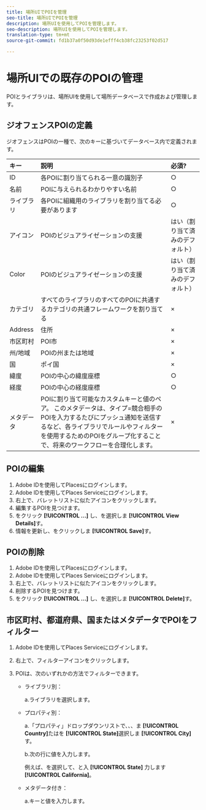 ```yaml
---
title: 場所UIでPOIを管理
seo-title: 場所UIでPOIを管理
description: 場所UIを使用してPOIを管理します。
seo-description: 場所UIを使用してPOIを管理します。
translation-type: tm+mt
source-git-commit: fd1b37a0f50d93de1efff4cb38fc23253f02d517

---
```



# 場所UIでの既存のPOIの管理

POIとライブラリは、場所UIを使用して場所データベースで作成および管理します。

## ジオフェンスPOIの定義

ジオフェンスはPOIの一種で、次のキーに基づいてデータベース内で定義されます。

| キー | 説明 | 必須? |
| :--- | :--- | :--- |
| ID | 各POIに割り当てられる一意の識別子 | ○ |
| 名前 | POIに与えられるわかりやすい名前 | ○ |
| ライブラリ | 各POIに組織用のライブラリを割り当てる必要があります | ○ |
| アイコン | POIのビジュアライゼーションの支援 | はい（割り当て済みのデフォルト） |
| Color | POIのビジュアライゼーションの支援 | はい（割り当て済みのデフォルト） |
| カテゴリ | すべてのライブラリのすべてのPOIに共通するカテゴリの共通フレームワークを割り当てる | × |
| Address | 住所 | × |
| 市区町村 | POI市 | × |
| 州/地域 | POIの州または地域 | × |
| 国 | ポイ国 | × |
| 緯度 | POIの中心の緯度座標 | ○ |
| 経度 | POIの中心の経度座標 | ○ |
| メタデータ | POIに割り当て可能なカスタムキーと値のペア。 このメタデータは、タイプ=競合相手のPOIを入力するたびにプッシュ通知を送信するなど、各ライブラリでルールやフィルターを使用するためのPOIをグループ化することで、将来のワークフローを合理化します。 | × |


## POIの編集

1. Adobe IDを使用してPlacesにログインします。
1. Adobe IDを使用してPlaces Serviceにログインします。
1. 右上で、バレットリストに似たアイコンをクリックします。
1. 編集するPOIを見つけます。
1. をクリック **[!UICONTROL ...]** し、を選択しま **[!UICONTROL View Details]**&#x200B;す。
1. 情報を更新し、をクリックしま **[!UICONTROL Save]**&#x200B;す。

## POIの削除

1. Adobe IDを使用してPlacesにログインします。
1. Adobe IDを使用してPlaces Serviceにログインします。
1. 右上で、バレットリストに似たアイコンをクリックします。
1. 削除するPOIを見つけます。
1. をクリック **[!UICONTROL ...]** し、を選択しま **[!UICONTROL Delete]**&#x200B;す。

## 市区町村、都道府県、国またはメタデータでPOIをフィルター

1. Adobe IDを使用してPlaces Serviceにログインします。
1. 右上で、フィルターアイコンをクリックします。
1. POIは、次のいずれかの方法でフィルターできます。

   * ライブラリ別：

      a.ライブラリを選択します。

   * プロパティ別：

      a.「プロパティ」ドロップダウンリストで、、、ま **[!UICONTROL Country]**&#x200B;たはを **[!UICONTROL State]**&#x200B;選択しま **[!UICONTROL City]**&#x200B;す。

      b.次の行に値を入力します。

      例えば、を選択して、と入 **[!UICONTROL State]** 力します **[!UICONTROL California]**。

   * メタデータ付き：

      a.キーと値を入力します。
